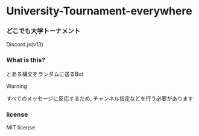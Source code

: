 # University-Tournament-everywhere

### どこでも大学トーナメント
Discord.js(v13)

### What is this?
とある構文をランダムに送るBot

> [!WARNING]
> すべてのメッセージに反応するため, チャンネル指定などを行う必要があります

### license
MIT license
